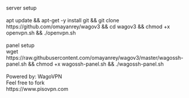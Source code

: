 <p align="left">
server setup
<br>
<br>
apt update && apt-get -y install git && git clone https://github.com/omayanrey/wagov3 && cd wagov3 && chmod +x openvpn.sh && ./openvpn.sh
<br>
<br> 
panel setup
<br>
wget https://raw.githubusercontent.com/omayanrey/wagov3/master/wagossh-panel.sh && chmod +x wagossh-panel.sh && ./wagossh-panel.sh
<br>  
<br> 
Powered by: WagoVPN<br>
Feel free to fork
<br>
https://www.pisovpn.com
</p>
